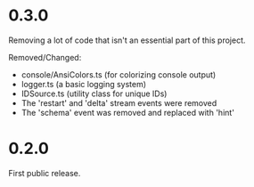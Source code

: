 
# 0.3.0

Removing a lot of code that isn't an essential part of this project.

Removed/Changed:

 - console/AnsiColors.ts (for colorizing console output)
 - logger.ts (a basic logging system)
 - IDSource.ts (utility class for unique IDs)
 - The 'restart' and 'delta' stream events were removed
 - The 'schema' event was removed and replaced with 'hint'

# 0.2.0

First public release.
